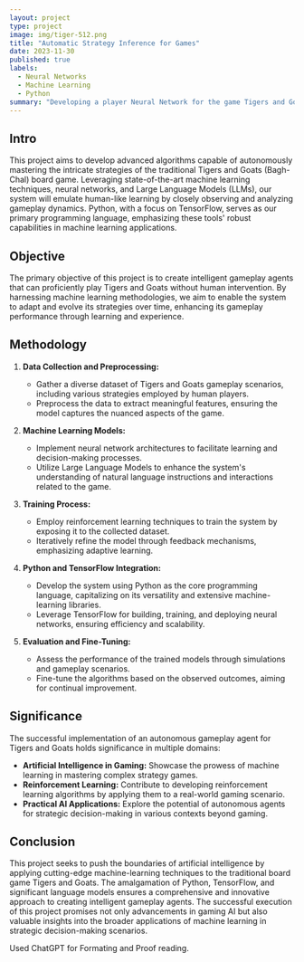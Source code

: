 ```yaml
---
layout: project
type: project
image: img/tiger-512.png
title: "Automatic Strategy Inference for Games"
date: 2023-11-30
published: true
labels:
  - Neural Networks
  - Machine Learning
  - Python
summary: "Developing a player Neural Network for the game Tigers and Goats using Tensorflow."
---
```


## Intro

This project aims to develop advanced algorithms capable of autonomously mastering the intricate strategies of the traditional Tigers and Goats (Bagh-Chal) board game. Leveraging state-of-the-art machine learning techniques, neural networks, and Large Language Models (LLMs), our system will emulate human-like learning by closely observing and analyzing gameplay dynamics. Python, with a focus on TensorFlow, serves as our primary programming language, emphasizing these tools' robust capabilities in machine learning applications.

## Objective

The primary objective of this project is to create intelligent gameplay agents that can proficiently play Tigers and Goats without human intervention. By harnessing machine learning methodologies, we aim to enable the system to adapt and evolve its strategies over time, enhancing its gameplay performance through learning and experience.

## Methodology

1. **Data Collection and Preprocessing:**
   - Gather a diverse dataset of Tigers and Goats gameplay scenarios, including various strategies employed by human players.
   - Preprocess the data to extract meaningful features, ensuring the model captures the nuanced aspects of the game.

2. **Machine Learning Models:**
   - Implement neural network architectures to facilitate learning and decision-making processes.
   - Utilize Large Language Models to enhance the system's understanding of natural language instructions and interactions related to the game.

3. **Training Process:**
   - Employ reinforcement learning techniques to train the system by exposing it to the collected dataset.
   - Iteratively refine the model through feedback mechanisms, emphasizing adaptive learning.

4. **Python and TensorFlow Integration:**
   - Develop the system using Python as the core programming language, capitalizing on its versatility and extensive machine-learning libraries.
   - Leverage TensorFlow for building, training, and deploying neural networks, ensuring efficiency and scalability.

5. **Evaluation and Fine-Tuning:**
   - Assess the performance of the trained models through simulations and gameplay scenarios.
   - Fine-tune the algorithms based on the observed outcomes, aiming for continual improvement.

## Significance

The successful implementation of an autonomous gameplay agent for Tigers and Goats holds significance in multiple domains:
- **Artificial Intelligence in Gaming:** Showcase the prowess of machine learning in mastering complex strategy games.
- **Reinforcement Learning:** Contribute to developing reinforcement learning algorithms by applying them to a real-world gaming scenario.
- **Practical AI Applications:** Explore the potential of autonomous agents for strategic decision-making in various contexts beyond gaming.

## Conclusion

This project seeks to push the boundaries of artificial intelligence by applying cutting-edge machine-learning techniques to the traditional board game Tigers and Goats. The amalgamation of Python, TensorFlow, and significant language models ensures a comprehensive and innovative approach to creating intelligent gameplay agents. The successful execution of this project promises not only advancements in gaming AI but also valuable insights into the broader applications of machine learning in strategic decision-making scenarios.

Used ChatGPT for Formating and Proof reading.
